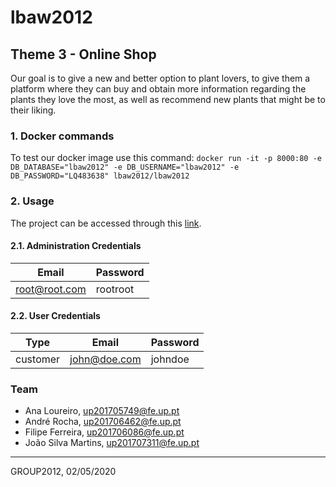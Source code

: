 # lbaw2012

## Theme 3 - Online Shop
Our goal is to give a new and better option to plant lovers, to give them a platform where they can buy and obtain more information regarding the plants they love the most, as well as recommend new plants that might be to their liking. 

### 1. Docker commands
To test our docker image use this command:
`docker run -it -p 8000:80 -e DB_DATABASE="lbaw2012" -e DB_USERNAME="lbaw2012" -e DB_PASSWORD="LQ483638" lbaw2012/lbaw2012`

### 2. Usage

The project can be accessed through this [link](http://lbaw2012.lbaw-prod.fe.up.pt).  

#### 2.1. Administration Credentials

| Email | Password |
| -------- | -------- |
| root@root.com    | rootroot |

#### 2.2. User Credentials

| Type          | Email  | Password |
| ------------- | --------- | -------- |
| customer | john@doe.com    | johndoe |

### Team

* Ana Loureiro, up201705749@fe.up.pt
* André Rocha, up201706462@fe.up.pt
* Filipe Ferreira, up201706086@fe.up.pt
* João Silva Martins, up201707311@fe.up.pt

***
GROUP2012, 02/05/2020